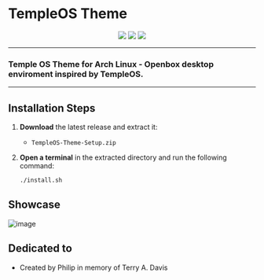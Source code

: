 # TempleOS Theme
<p align="center">
<img src="https://img.shields.io/github/downloads/PhilipPanda/TempleOS-Theme/total?style=for-the-badge&label=Downloads&color=cyan&labelColor=white">
<img src="https://img.shields.io/badge/Distribution%20|%20Arch_Linux-1793d1?style=for-the-badge&color=cyan&labelColor=white">
<img src="https://img.shields.io/badge/Environment%20|%20Openbox-868566?style=for-the-badge&color=cyan&labelColor=white">
</p>

---
### Temple OS Theme for Arch Linux - Openbox desktop enviroment inspired by TempleOS.
---

## Installation Steps

1. **Download** the latest release and extract it:
   - `TempleOS-Theme-Setup.zip`

2. **Open a terminal** in the extracted directory and run the following command:

   ```bash
   ./install.sh
   ```

## Showcase
![image](https://github.com/PhilipPanda/TempleOS_Theme/assets/123938029/78b32a20-3457-48ae-9f4b-00ecff0b8692)

## Dedicated to
- Created by Philip in memory of Terry A. Davis
